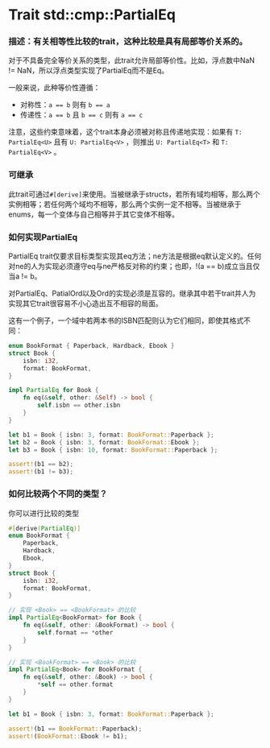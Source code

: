 # Trait std::cmp::PartialEq

### 描述：有关相等性比较的trait，这种比较是具有局部等价关系的。

对于不具备完全等价关系的类型，此trait允许局部等价性。比如，浮点数中NaN != NaN，所以浮点类型实现了PartialEq而不是Eq。

一般来说，此种等价性遵循：
 
 - 对称性：`a == b` 则有 `b == a`
 - 传递性：`a == b` 且 `b == c` 则有 `a == c`

注意，这些约束意味着，这个trait本身必须被对称且传递地实现：如果有 `T: PartialEq<U>` 且有 `U: PartialEq<V>` ，则推出 `U: PartialEq<T>` 和 `T: PartialEq<V>` 。

### 可继承

此trait可通过`#[derive]`来使用。当被继承于structs，若所有域均相等，那么两个实例相等；若任何两个域均不相等，那么两个实例一定不相等。当被继承于enums，每一个变体与自己相等并于其它变体不相等。

### 如何实现PartialEq

PartialEq trait仅要求目标类型实现其eq方法；ne方法是根据eq默认定义的。任何对ne的人为实现必须遵守eq与ne严格反对称的约束；也即，!(a == b)成立当且仅当a != b。

对PartialEq、PatialOrd以及Ord的实现必须是互容的。继承其中若干trait并人为实现其它trait很容易不小心造出互不相容的局面。

这有一个例子，一个域中若两本书的ISBN匹配则认为它们相同，即使其格式不同：

```rust
enum BookFormat { Paperback, Hardback, Ebook }
struct Book {
	isbn: i32,
	format: BookFormat,
}

impl PartialEq for Book {
	fn eq(&self, other: &Self) -> bool {
		self.isbn == other.isbn
	}
}

let b1 = Book { isbn: 3, format: BookFormat::Paperback };
let b2 = Book { isbn: 3, format: BookFormat::Ebook };
let b3 = Book { isbn: 10, format: BookFormat::Paperback };

assert!(b1 == b2);
assert!(b1 != b3);
```

### 如何比较两个不同的类型？

你可以进行比较的类型

```rust
#[derive(PartialEq)]
enum BookFormat {
	Paperback,
	Hardback,
	Ebook,
}
struct Book {
	isbn: i32,
	format: BookFormat,
}

// 实现 <Book> == <BookFormat> 的比较
impl PartialEq<BookFormat> for Book {
	fn eq(&self, other: &BookFormat) -> bool {
		self.format == *other
	}
}

// 实现 <BookFormat> == <Book> 的比较
impl PartialEq<Book> for BookFormat {
	fn eq(&self, other: &Book) -> bool {
		*self == other.format
	}
}

let b1 = Book { isbn: 3, format: BookFormat::Paperback };

assert!(b1 == BookFormat::Paperback);
assert!(BookFormat::Ebook != b1);
```